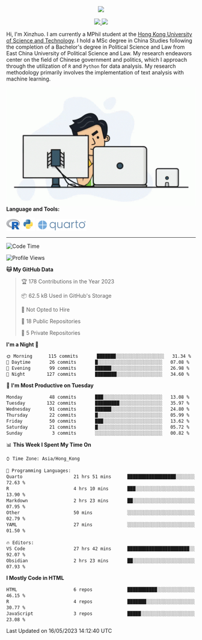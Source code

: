 <div align='center'>
<img src='https://readme-typing-svg.herokuapp.com?font=ubuntu&color=4d3900&center=true&lines=HKUST+Mphil+in+SOSC;Focus+on+China;Code+for+PoliSci'/>
</div>

<p align='center'>
 <a href='https://www.linkedin.com/in/xinzhuo-huang-5161011ba/' target='_blank'>
        <img src='https://img.shields.io/badge/linkedin%20-%230077B5.svg?&style=for-the-badge&logo=linkedin&logoColor=white'/>
    </a>
 <a href='https://twitter.com/HsinchoH' target='_blank'>
        <img src='https://img.shields.io/badge/Twitter-1DA1F2?style=for-the-badge&logo=twitter&logoColor=white'/>
    </a>
    </p>
    
Hi, I'm Xinzhuo. I am currently a MPhil student at the [Hong Kong University of Science and Technology](https://sosc.hkust.edu.hk/node/613). I hold a MSc degree in China Studies following the completion of a Bachelor's degree in Political Science and Law from East China University of Political Science and Law. My research endeavors center on the field of Chinese government and politics, which I approach through the utilization of `R` and `Python` for data analysis. My research methodology primarily involves the implementation of text analysis with machine learning.




<img align='right' src="https://github.com/xinzhuohkust/xinzhuohkust/blob/main/programmer.gif" width="590">



**Language and Tools:**  

<code><img height="36" src="https://raw.githubusercontent.com/github/explore/80688e429a7d4ef2fca1e82350fe8e3517d3494d/topics/r/r.png"></code>
<code><img height="36" src="https://raw.githubusercontent.com/github/explore/80688e429a7d4ef2fca1e82350fe8e3517d3494d/topics/python/python.png"></code>
<code><img height="32" src="https://github.com/quarto-dev/quarto-r/blob/main/man/figures/quarto.png"></code>

---
<!--START_SECTION:waka-->
![Code Time](http://img.shields.io/badge/Code%20Time-502%20hrs%2056%20mins-blue)

![Profile Views](http://img.shields.io/badge/Profile%20Views-113-blue)

**🐱 My GitHub Data** 

> 🏆 178 Contributions in the Year 2023
 > 
> 📦 62.5 kB Used in GitHub's Storage 
 > 
> 🚫 Not Opted to Hire
 > 
> 📜 18 Public Repositories 
 > 
> 🔑 5 Private Repositories  
 > 
**I'm a Night 🦉** 

```text
🌞 Morning      115 commits       ███████░░░░░░░░░░░░░░░░░░   31.34 % 
🌆 Daytime       26 commits       █░░░░░░░░░░░░░░░░░░░░░░░░   07.08 % 
🌃 Evening       99 commits       ██████░░░░░░░░░░░░░░░░░░░   26.98 % 
🌙 Night        127 commits       ████████░░░░░░░░░░░░░░░░░   34.60 % 

```
📅 **I'm Most Productive on Tuesday** 

```text
Monday          48 commits       ███░░░░░░░░░░░░░░░░░░░░░░   13.08 % 
Tuesday        132 commits       █████████░░░░░░░░░░░░░░░░   35.97 % 
Wednesday       91 commits       ██████░░░░░░░░░░░░░░░░░░░   24.80 % 
Thursday        22 commits       █░░░░░░░░░░░░░░░░░░░░░░░░   05.99 % 
Friday          50 commits       ███░░░░░░░░░░░░░░░░░░░░░░   13.62 % 
Saturday        21 commits       █░░░░░░░░░░░░░░░░░░░░░░░░   05.72 % 
Sunday           3 commits       ░░░░░░░░░░░░░░░░░░░░░░░░░   00.82 % 

```


📊 **This Week I Spent My Time On** 

```text
⌚︎ Time Zone: Asia/Hong_Kong

💬 Programming Languages: 
Quarto                   21 hrs 51 mins      ██████████████████░░░░░░░   72.63 % 
R                        4 hrs 10 mins       ███░░░░░░░░░░░░░░░░░░░░░░   13.90 % 
Markdown                 2 hrs 23 mins       ██░░░░░░░░░░░░░░░░░░░░░░░   07.95 % 
Other                    50 mins             ░░░░░░░░░░░░░░░░░░░░░░░░░   02.79 % 
YAML                     27 mins             ░░░░░░░░░░░░░░░░░░░░░░░░░   01.50 % 

🔥 Editors: 
VS Code                  27 hrs 42 mins      ███████████████████████░░   92.07 % 
Obsidian                 2 hrs 23 mins       ██░░░░░░░░░░░░░░░░░░░░░░░   07.93 % 

```

**I Mostly Code in HTML** 

```text
HTML                     6 repos             ███████████░░░░░░░░░░░░░░   46.15 % 
R                        4 repos             ███████░░░░░░░░░░░░░░░░░░   30.77 % 
JavaScript               3 repos             █████░░░░░░░░░░░░░░░░░░░░   23.08 % 

```



 Last Updated on 16/05/2023 14:12:40 UTC
<!--END_SECTION:waka-->
    
    
    
    
    
    
    
    
